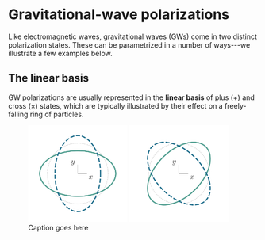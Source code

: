 # Gravitational-wave polarizations

Like electromagnetic waves, gravitational waves (GWs) come in two distinct polarization states. These can be parametrized in a number of ways---we illustrate a few examples below.

## The linear basis

GW polarizations are usually represented in the **linear basis** of plus ($+$) and cross ($\times$) states, which are typically illustrated by their effect on a freely-falling ring of particles.

<figure>
<img src="./assets/images/pol_ring_plus.png" alt="Plus polarization" width="200"/> <img src="./assets/images/pol_ring_cross.png" alt="Cross polarization" width="200"/>
  <figcaption>Caption goes here</figcaption>
</figure>

